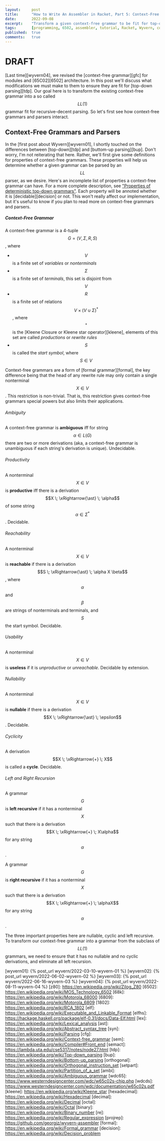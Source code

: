 ```yaml
---
layout:     post
title:      "How to Write An Assembler in Racket, Part 5: Context-Free Grammars and Parsers"
date:       2022-09-08
excerpt:    "Transform a given context-free grammar to be fit for top-down parsing"
tags:       [programming, 6502, assembler, tutorial, Racket, Wyvern, context-free grammar]
published:  true
comments:   true
---
```

# DRAFT

[Last time][wyvern04], we revised the [context-free grammar][gfc] for modules and [65C02][6502] architecture. In this post we'll discuss what modifications we must make to them to ensure they are fit for [top-down parsing][tdp]. Our goal here is to transform the existing context-free grammar into a so called $$LL(1)$$ grammar fit for recursive-decent parsing. So let's first see how context-free grammars and parsers interact.

## Context-Free Grammars and Parsers

In the [first post about Wyvern][wyvern01], I shortly touched on the differences between [top-down][tdp] and [buttom-up parsing][bup]. Don't worry, I'm not reiterating that here. Rather, we'll first give some definitions for properties of context-free grammars. These properties will help us determine whether a given grammar can be parsed by an $$LL$$ parser, as we desire. Here's an incomplete list of properties a context-free grammar can have. For a more complete description, see ["Properties of deterministic top-down grammars"](https://www.sciencedirect.com/science/article/pii/S0019995870904468?via%3Dihub). Each property will be annoted whether it is [decidable][decision] or not. This won't really affect our implementation, but it's useful to know if you plan to read more on context-free grammars and parsers.

##### Context-Free Grammar

A context-free grammar is a 4-tuple $$G = (V, \Sigma, R, S)$$, where
* $$V$$ is a finite set of *variables* or *nonterminals*
* $$\Sigma$$ is a finite set of *terminals*, this set is disjoint from $$V$$
* $$R$$ is a finite set of relations $$V \times (V \cup \Sigma)^{\ast}$$, where $$^{\ast}$$ is the [Kleene Closure or Kleene star operator][kleene], elements of this set are called *productions* or *rewrite rules*
* $$S$$ is called the *start symbol*, where $$S\in V$$

Context-free grammars are a form of [formal grammar][formal], the key difference being that the head of any rewrite rule may only contain a single nonterminal $$X\in V$$. This restriction is non-trivial. That is, this restriction gives context-free grammars special powers but also limits their applications.

###### Ambiguity

A context-free grammar is **ambiguous** iff for string $$\alpha \in L(G)$$ there are two or more derivations (aka, a context-free grammar is unambiguous if each string's derivation is unique). Undecidable.

###### Productivity

A nonterminal $$X \in V$$ is **productive** iff there is a derivation $$X \; \xRightarrow{\ast} \; \alpha$$ of some string $$\alpha \in \Sigma^{\ast}$$. Decidable.

###### Reachability

A nonterminal $$X \in V$$ is **reachable** if there is a derivation $$S \; \xRightarrow{\ast} \; \alpha X \beta$$, where $$\alpha$$ and $$\beta$$ are strings of nonterminals and terminals, and $$S$$ the start symbol. Decidable.

###### Usability

A nonterminal $$X \in V$$ is **useless** if it is *unproductive* or *unreachable*. Decidable by extension.

###### Nullability

A nonterminal $$X \in V$$ is **nullable** if there is a derivation $$X \; \xRightarrow{\ast} \; \epsilon$$. Decidable.

###### Cyclicity

A derivation $$X \; \xRightarrow{+} \; X$$ is called a **cycle**. Decidable.

###### Left and Right Recursion

A grammar $$G$$ is **left recursive** if it has a nonterminal $$X$$ such that there is a derivation $$X \; \xRightarrow{+} \; X\alpha$$ for any string $$\alpha$$.

A grammar $$G$$ is **right recursive** if it has a nonterminal $$X$$ such that there is a derivation $$X \; \xRightarrow{+} \; \alphaX$$ for any string $$\alpha$$.

The three important properties here are nullable, cyclic and left recursive. To transform our context-free grammar into a grammar from the subclass of $$LL(1)$$ grammars, we need to ensure that it has no nullable and no cyclic derivations, and eliminate all left recursion.


[wyvern01]: {% post_url wyvern/2022-03-10-wyvern-01 %}
[wyvern02]: {% post_url wyvern/2022-06-02-wyvern-02 %}
[wyvern03]: {% post_url wyvern/2022-06-16-wyvern-03 %}
[wyvern04]: {% post_url wyvern/2022-08-11-wyvern-04 %}
[z80]: https://en.wikipedia.org/wiki/Zilog_Z80
[6502]: https://en.wikipedia.org/wiki/MOS_Technology_6502
[68k]: https://en.wikipedia.org/wiki/Motorola_68000
[6809]: https://en.wikipedia.org/wiki/Motorola_6809
[1802]: https://en.wikipedia.org/wiki/RCA_1802
[elf]: https://en.wikipedia.org/wiki/Executable_and_Linkable_Format
[elfhs]: https://hackage.haskell.org/package/elf-0.31/docs/Data-Elf.html
[lex]: https://en.wikipedia.org/wiki/Lexical_analysis
[ast]: https://en.wikipedia.org/wiki/Abstract_syntax_tree
[syn]: https://en.wikipedia.org/wiki/Parsing
[cfg]: https://en.wikipedia.org/wiki/Context-free_grammar
[sem]: https://en.wikipedia.org/wiki/Compiler#Front_end
[semact]: https://lambda.uta.edu/cse5317/notes/node27.html
[tdp]: https://en.wikipedia.org/wiki/Top-down_parsing
[bup]: https://en.wikipedia.org/wiki/Bottom-up_parsing
[orthogonal]: https://en.wikipedia.org/wiki/Orthogonal_instruction_set
[setpart]: https://en.wikipedia.org/wiki/Partition_of_a_set
[ambi]: https://en.wikipedia.org/wiki/Ambiguous_grammar
[wdc65]: https://www.westerndesigncenter.com/wdc/w65c02s-chip.php
[wdcds]: https://www.westerndesigncenter.com/wdc/documentation/w65c02s.pdf
[kleene]: https://en.wikipedia.org/wiki/Kleene_star
[hexadecimal]: https://en.wikipedia.org/wiki/Hexadecimal
[decimal]: https://en.wikipedia.org/wiki/Decimal
[octal]: https://en.wikipedia.org/wiki/Octal
[binary]: https://en.wikipedia.org/wiki/Binary_number
[re]: https://en.wikipedia.org/wiki/Regular_expression
[projrep]: https://github.com/georgjz/wyvern-assembler
[formal]: https://en.wikipedia.org/wiki/Formal_grammar
[decision]: https://en.wikipedia.org/wiki/Decision_problem
